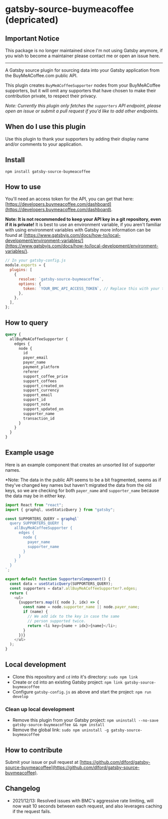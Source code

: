 # gatsby-source-buymeacoffee (depricated)

## Important Notice

This package is no longer maintained since I'm not using Gatsby anymore, if you wish to become a maintainer please contact me or open an issue here.

---

A Gatsby source plugin for sourcing data into your Gatsby application from the BuyMeACoffee.com public API.

This plugin creates `BuyMeACoffeeSupporter` nodes from your BuyMeACoffee supporters, but it will omit any supporters that have chosen to make their contribution private, to respect their privacy.

_Note: Currently this plugin only fetches the `supporters` API endpoint, please open an issue or submit a pull request if you'd like to add other endpoints._

## When do I use this plugin

Use this plugin to thank your supporters by adding their display name and/or comments to your application.

## Install

`npm install gatsby-source-buymeacoffee`

## How to use

You'll need an access token for the API, you can get that here: [https://developers.buymeacoffee.com/dashboard](https://developers.buymeacoffee.com/dashboard).

**Note: It is not recommended to keep your API key in a git repository, even if it is private!** It is best to use an environment variable, if you aren't familiar with using environment variables with Gatsby more information can be found at [https://www.gatsbyjs.com/docs/how-to/local-development/environment-variables/](https://www.gatsbyjs.com/docs/how-to/local-development/environment-variables/).

```js
// In your gatsby-config.js
module.exports = {
  plugins: [
    {
      resolve: `gatsby-source-buymeacoffee`,
      options: {
        token: `YOUR_BMC_API_ACCESS_TOKEN`, // Replace this with your token
      },
    },
  ],
};
```

## How to query

```graphql
query {
  allBuyMeACoffeeSupporter {
    edges {
      node {
        id
        payer_email
        payer_name
        payment_platform
        referer
        support_coffee_price
        support_coffees
        support_created_on
        support_currency
        support_email
        support_id
        support_note
        support_updated_on
        supporter_name
        transaction_id
      }
    }
  }
}
```

## Example usage

Here is an example component that creates an unsorted list of supporter names.

\*Note: The data in the public API seems to be a bit fragmented, seems as if they've changed key names but haven't migrated the data from the old keys, so we are checking for both `payer_name` and `supporter_name` because the data may be in either key.

```js
import React from "react";
import { graphql, useStaticQuery } from "gatsby";

const SUPPORTERS_QUERY = graphql`
  query SUPPORTERS_QUERY {
    allBuyMeACoffeeSupporter {
      edges {
        node {
          payer_name
          supporter_name
        }
      }
    }
  }
`;

export default function SupportersComponent() {
  const data = useStaticQuery(SUPPORTERS_QUERY);
  const supporters = data?.allBuyMeACoffeeSupporter?.edges;
  return (
    <ul>
      {supporters.map(({ node }, idx) => {
        const name = node.supporter_name || node.payer_name;
        if (name) {
          // We add idx to the key in case the same
          // person supported twice.
          return <li key={name + idx}>{name}</li>;
        }
      })}
    </ul>
  );
}
```

## Local development

- Clone this repository and `cd` into it's directory: `sudo npm link`
- Create or cd into an existing Gatsby project: `npm link gatsby-source-buymeacoffee`
- Configure `gatsby-config.js` as above and start the project: `npm run develop`

### Clean up local development

- Remove this plugin from your Gatsby project: `npm uninstall --no-save gatsby-source-buymeacoffee && npm install`
- Remove the global link: `sudo npm uninstall -g gatsby-source-buymeacoffee`

## How to contribute

Submit your issue or pull request at [https://github.com/dlford/gatsby-source-buymeacoffee](https://github.com/dlford/gatsby-source-buymeacoffee).

## Changelog

- 2021/12/13: Resolved issues with BMC's aggressive rate limiting, will now wait 10 seconds between each request, and also leverages caching if the request fails.
